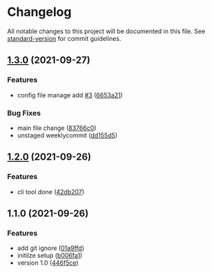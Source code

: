 # Changelog

All notable changes to this project will be documented in this file. See [standard-version](https://github.com/conventional-changelog/standard-version) for commit guidelines.

## [1.3.0](https://github.com/evolvingkid/weekly_commit/compare/v1.2.0...v1.3.0) (2021-09-27)


### Features

* config file manage add [#3](https://github.com/evolvingkid/weekly_commit/issues/3) ([6653a21](https://github.com/evolvingkid/weekly_commit/commit/6653a21c7be9a1ae903f778103f4aef30dd53ea9))


### Bug Fixes

* main file change ([83766c0](https://github.com/evolvingkid/weekly_commit/commit/83766c04a1054c9f60f10bfc00ef0d12f10b72cd))
* unstaged weeklycommit ([dd155d5](https://github.com/evolvingkid/weekly_commit/commit/dd155d5e5222cbb6c6d3cb3e502303e414914efe))

## [1.2.0](https://github.com/evolvingkid/weekly_commit/compare/v1.1.0...v1.2.0) (2021-09-26)


### Features

* cli tool done ([42db207](https://github.com/evolvingkid/weekly_commit/commit/42db207a0bc2e6dd16fdd84b37e2abdeb1c7d73f))

## 1.1.0 (2021-09-26)


### Features

* add git ignore ([01a9ffd](https://github.com/evolvingkid/weekly_commit/commit/01a9ffd1a3d2431d3ea18290c8a764520ee05a58))
* initilze setup ([b006fa1](https://github.com/evolvingkid/weekly_commit/commit/b006fa10306ed0ece309f76a56b3e02bedd8ea9b))
* version 1.0 ([446f5ce](https://github.com/evolvingkid/weekly_commit/commit/446f5ce292d45124b6a9d9c1b03df00c0bebb219))

